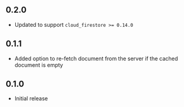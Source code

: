 ## 0.2.0

  * Updated to support `cloud_firestore >= 0.14.0`

## 0.1.1

  * Added option to re-fetch document from the server if the cached document is empty

## 0.1.0 

  * Initial release
